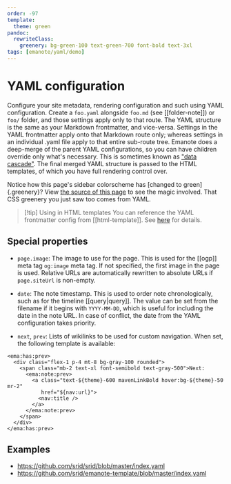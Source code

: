 ```yaml
---
order: -97
template:
  theme: green
pandoc:
  rewriteClass:
    greenery: bg-green-100 text-green-700 font-bold text-3xl
tags: [emanote/yaml/demo]
---
```


# YAML configuration

Configure your site metadata, rendering configuration and such using YAML configuration. Create a `foo.yaml` alongside `foo.md` (see [[folder-note]]) or `foo/` folder, and those settings apply only to that route. The YAML structure is the same as your Markdown frontmatter, and vice-versa. Settings in the YAML frontmatter apply onto that Markdown route only; whereas settings in an individual .yaml file apply to that entire sub-route tree. Emanote does a deep-merge of the parent YAML configurations, so you can have children override only what's necessary. This is sometimes known as ["data cascade"](https://www.11ty.dev/docs/data-cascade/). The final merged YAML structure is passed to the HTML templates, of which you have full rendering control over.

Notice how this page's sidebar colorscheme has [changed to green]{.greenery}? View [the source of this page](https://github.com/srid/emanote/blob/master/docs/guide/yaml-config.md) to see the magic involved. That CSS greenery you just saw too comes from YAML.

>[!tip] Using in HTML templates
> You can reference the YAML frontmatter config from [[html-template]]. See [here](https://github.com/srid/emanote/discussions/131#discussioncomment-1382189) for details.

## Special properties

- `page.image`: The image to use for the page. This is used for the [[ogp]] meta tag `og:image` meta tag. If not specified, the first image in the page is used. Relative URLs are automatically rewritten to absolute URLs if `page.siteUrl` is non-empty.

- `date`: The note timestamp. This is used to order note chronologically, such as for the timeline [[query|query]].
  The value can be set from the filename if it begins with `YYYY-MM-DD`, which is useful for including the date in the note URL.
  In case of conflict, the date from the YAML configuration takes priority.

- `next`, `prev`: Lists of wikilinks to be used for custom navigation. When set, the following template is available:

```
<ema:has:prev>
  <div class="flex-1 p-4 mt-8 bg-gray-100 rounded">
    <span class="mb-2 text-xl font-semibold text-gray-500">Next:
      <ema:note:prev>
        <a class="text-${theme}-600 mavenLinkBold hover:bg-${theme}-50 mr-2"
           href="${nav:url}">
          <nav:title />
        </a>
      </ema:note:prev>
    </span>
  </div>
</ema:has:prev>
```

## Examples

- https://github.com/srid/srid/blob/master/index.yaml
- https://github.com/srid/emanote-template/blob/master/index.yaml
